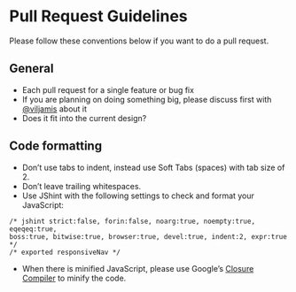 # Pull Request Guidelines

Please follow these conventions below if you want to do a pull request.

## General

* Each pull request for a single feature or bug fix
* If you are planning on doing something big, please discuss first with [@viljamis](http://twitter.com/viljamis) about it
* Does it fit into the current design?

## Code formatting

* Don’t use tabs to indent, instead use Soft Tabs (spaces) with tab size of 2.
* Don’t leave trailing whitespaces.
* Use JShint with the following settings to check and format your JavaScript:

```
/* jshint strict:false, forin:false, noarg:true, noempty:true, eqeqeq:true,
boss:true, bitwise:true, browser:true, devel:true, indent:2, expr:true */
/* exported responsiveNav */
```

* When there is minified JavaScript, please use Google’s [Closure Compiler](http://closure-compiler.appspot.com/home) to minify the code.
